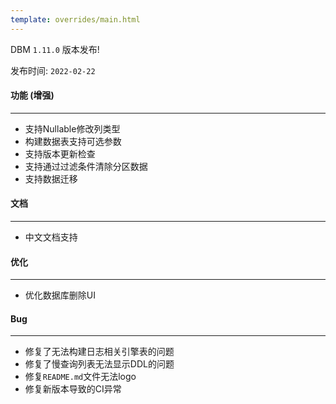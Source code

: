 ```yaml
---
template: overrides/main.html
---
```


DBM `1.11.0` 版本发布!

发布时间: `2022-02-22`

#### 功能 (增强)
---

- 支持Nullable修改列类型
- 构建数据表支持可选参数
- 支持版本更新检查
- 支持通过过滤条件清除分区数据
- 支持数据迁移

#### 文档
---

- 中文文档支持

#### 优化
----

- 优化数据库删除UI

#### Bug
---

- 修复了无法构建日志相关引擎表的问题
- 修复了慢查询列表无法显示DDL的问题
- 修复`README.md`文件无法logo
- 修复新版本导致的CI异常
